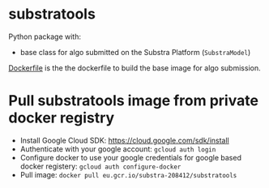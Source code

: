 # substratools

Python package with:
- base class for algo submitted on the Substra Platform (`SubstraModel`)


[Dockerfile](./Dockerfile) is the the dockerfile to build the base image for algo submission. 

# Pull substratools image from private docker registry

- Install Google Cloud SDK: https://cloud.google.com/sdk/install
- Authenticate with your google account: `gcloud auth login`
- Configure docker to use your google credentials for google based docker registery: `gcloud auth configure-docker`
- Pull image: `docker pull eu.gcr.io/substra-208412/substratools`

